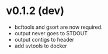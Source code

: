 v0.1.2 (dev)
======
+ bcftools and gsort are now required.
+ output never goes to STDOUT
+ output contigs to header
+ add svtools to docker
